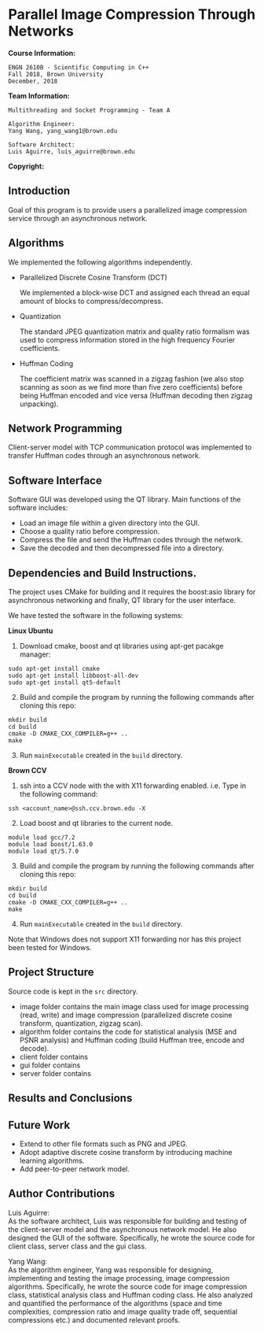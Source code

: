 # Parallel Image Compression Through Networks
**Course Information:**

    ENGN 2610B - Scientific Computing in C++
    Fall 2018, Brown University
    December, 2018

**Team Information:**

    Multithreading and Socket Programming - Team A

    Algorithm Engineer:
    Yang Wang, yang_wang1@brown.edu

    Software Architect:
    Luis Aguirre, luis_aguirre@brown.edu

**Copyright:**


## Introduction
Goal of this program is to provide users a parallelized image compression service through an asynchronous network.

## Algorithms
We implemented the following algorithms independently.
- Parallelized Discrete Cosine Transform (DCT)

    We implemented a block-wise DCT and assigned each thread an equal amount of blocks to compress/decompress.    
- Quantization

    The standard JPEG quantization matrix and quality ratio formalism was used to compress information stored in the high frequency Fourier coefficients.
- Huffman Coding

    The coefficient matrix was scanned in a zigzag fashion (we also stop scanning as soon as we find more than five zero coefficients) before being Huffman encoded and vice versa (Huffman decoding then zigzag unpacking).

## Network Programming
Client-server model with TCP communication protocol was implemented to transfer Huffman codes through an asynchronous network.

## Software Interface
Software GUI was developed using the QT library. Main functions of the software includes:
- Load an image file within a given directory into the GUI.
- Choose a quality ratio before compression.
- Compress the file and send the Huffman codes through the network.
- Save the decoded and then decompressed file into a directory.

## Dependencies and Build Instructions.
The project uses CMake for building and it requires the boost:asio library for asynchronous networking and finally, QT library for the user interface.

We have tested the software in the following systems:

**Linux Ubuntu**
1. Download cmake, boost and qt libraries using apt-get pacakge manager:
```
sudo apt-get install cmake
sudo apt-get install libboost-all-dev
sudo apt-get install qt5-default
```
2. Build and compile the program by running the following commands after cloning this repo:
```
mkdir build
cd build
cmake -D CMAKE_CXX_COMPILER=g++ ..
make
```
3. Run `mainExecutable` created in the `build` directory.

**Brown CCV**
1. ssh into a CCV node with the with X11 forwarding enabled. i.e. Type in the following command:
```
ssh <account_name>@ssh.ccv.brown.edu -X
```
2. Load boost and qt libraries to the current node.
```
module load gcc/7.2
module load boost/1.63.0
module load qt/5.7.0
```
3. Build and compile the program by running the following commands after cloning this repo:
```
mkdir build
cd build
cmake -D CMAKE_CXX_COMPILER=g++ ..
make
```
4. Run `mainExecutable` created in the `build` directory.

Note that Windows does not support X11 forwarding nor has this project been tested for Windows.

## Project Structure
Source code is kept in the `src` directory.
- image folder contains the main image class used for image processing (read, write) and image compression (parallelized discrete cosine transform, quantization, zigzag scan).
- algorithm folder contains the code for statistical analysis (MSE and PSNR analysis) and Huffman coding (build Huffman tree, encode and decode).   
- client folder contains
- gui folder contains
- server folder contains

## Results and Conclusions


## Future Work
- Extend to other file formats such as PNG and JPEG.
- Adopt adaptive discrete cosine transform by introducing machine learning algorithms.
- Add peer-to-peer network model.

## Author Contributions
Luis Aguirre:   
    As the software architect, Luis was responsible for building and testing of the client-server model and the asynchronous network model. He also designed the GUI of the software. Specifically, he wrote the source code for client class, server class and the gui class.

Yang Wang:  
    As the algorithm engineer, Yang was responsible for designing, implementing and testing the image processing, image compression algorithms. Specifically, he wrote the source code for image compression class, statistical analysis class and Huffman coding class. He also analyzed and quantified the performance of the algorithms (space and time complexities, compression ratio and image quality trade off, sequential compressions etc.) and documented relevant proofs.  
